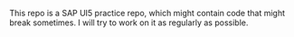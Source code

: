 This repo is a SAP UI5 practice repo, which might contain code that might break sometimes. I will try to work on it as regularly as possible.
